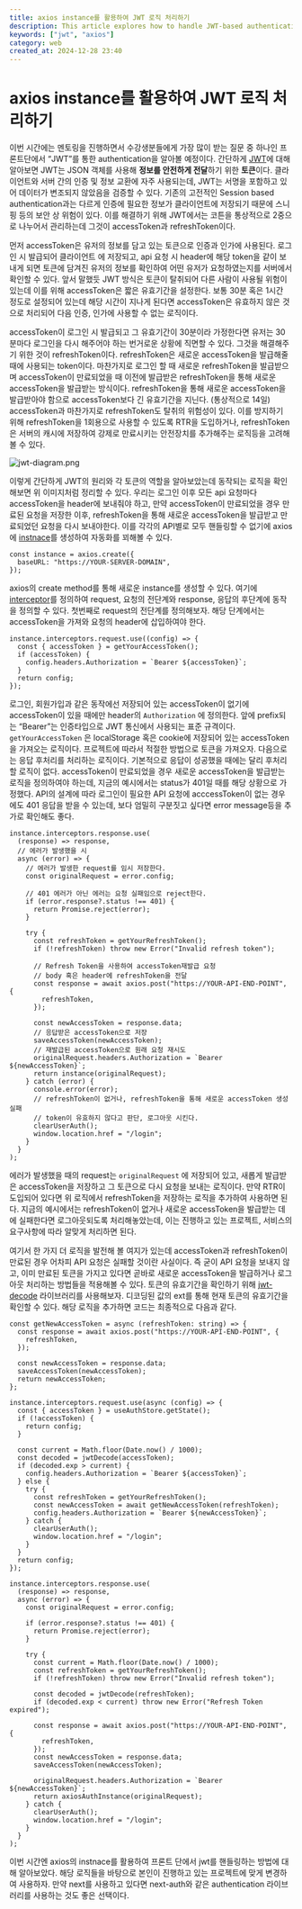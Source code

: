 ```yaml
---
title: axios instance를 활용하여 JWT 로직 처리하기
description: This article explores how to handle JWT-based authentication on the frontend, addressing common questions from mentees. It explains the roles of accessToken and refreshToken, and how to manage token expiration using axios interceptors. Through practical examples, developers can learn to automate token renewal and improve application security by preventing unauthorized API access. This guide is essential for frontend developers looking to implement secure authentication flows efficiently.
keywords: ["jwt", "axios"]
category: web
created_at: 2024-12-28 23:40
---
```


# axios instance를 활용하여 JWT 로직 처리하기

이번 시간에는 멘토링을 진행하면서 수강생분들에게 가장 많이 받는 질문 중 하나인 프론트단에서 “JWT”를 통한 authentication을 알아볼 예정이다. 간단하게 [JWT](https://jwt.io/)에 대해 알아보면 JWT는 JSON 객체를 사용해 **정보를 안전하게 전달**하기 위한 **토큰**이다. 클라이언트와 서버 간의 인증 및 정보 교환에 자주 사용되는데, JWT는 서명을 포함하고 있어 데이터가 변조되지 않았음을 검증할 수 있다. 기존의 고전적인 Session based authentication과는 다르게 인증에 필요한 정보가 클라이언트에 저장되기 때문에 스니핑 등의 보안 상 위험이 있다. 이를 해결하기 위해 JWT에서는 코튼을 통상적으로 2중으로 나누어서 관리하는데 그것이 accessToken과 refreshToken이다.

먼저 accessToken은 유저의 정보를 담고 있는 토큰으로 인증과 인가에 사용된다. 로그인 시 발급되어 클라이언트 에 저장되고, api 요청 시 header에 해당 token을 같이 보내게 되면 토큰에 담겨진 유저의 정보를 확인하여 어떤 유저가 요청하였는지를 서버에서 확인할 수 있다. 앞서 말했듯 JWT 방식은 토큰이 탈취되어 다른 사람이 사용될 위험이 있는데 이를 위해 accessToken은 짧은 유효기간을 설정한다. 보통 30분 혹은 1시간 정도로 설정되어 있는데 해당 시간이 지나게 된다면 accessToken은 유효하지 않은 것으로 처리되어 다음 인증, 인가에 사용할 수 없는 로직이다.

accessToken이 로그인 시 발급되고 그 유효기간이 30분이라 가정한다면 유저는 30분마다 로그인을 다시 해주어야 하는 번거로운 상황에 직면할 수 있다. 그것을 해결해주기 위한 것이 refreshToken이다. refreshToken은 새로운 accessToken을 발급해줄 때에 사용되는 token이다. 마찬가지로 로그인 할 때 새로운 refreshToken을 발급받으며 accessToken이 만료되었을 때 이전에 발급받은 refreshToken을 통해 새로운 accessToken을 발급받는 방식이다. refreshToken을 통해 새로운 accessToken을 발급받아야 함으로 accessToken보다 긴 유효기간을 지닌다. (통상적으로 14일) accessToken과 마찬가지로 refreshToken도 탈취의 위험성이 있다. 이를 방지하기 위해 refreshToken을 1회용으로 사용할 수 있도록 RTR을 도입하거나, refreshToken은 서버의 캐시에 저장하여 강제로 만료시키는 안전장치를 추가해주는 로직등을 고려해볼 수 있다.

![jwt-diagram.png](image/handle-jwt-with-axios-instance/jwt-diagram.png)

이렇게 간단하게 JWT의 원리와 각 토큰의 역할을 알아보았는데 동작되는 로직을 확인해보면 위 이미지처럼 정리할 수 있다. 우리는 로그인 이후 모든 api 요청마다 accessToken을 header에 보내줘야 하고, 만약 accessToken이 만료되었을 경우 만료된 요청을 저장한 이후, refreshToken을 통해 새로운 accessToken을 발급받고 만료되었던 요청을 다시 보내야한다. 이를 각각의 API별로 모두 핸들링할 수 없기에 axios에 [instnace](https://axios-http.com/docs/instance)를 생성하여 자동화를 꾀해볼 수 있다.

```tsx
const instance = axios.create({
  baseURL: "https://YOUR-SERVER-DOMAIN",
});
```

axios의 create method를 통해 새로운 instance를 생성할 수 있다. 여기에 [interceptor](https://axios-http.com/docs/interceptors)를 정의하여 request, 요청의 전단계와 response, 응답의 후단계에 동작을 정의할 수 있다. 첫번째로 request의 전단계를 정의해보자. 해당 단계에서는 accessToken을 가져와 요청의 header에 삽입하여야 한다.

```tsx
instance.interceptors.request.use((config) => {
  const { accessToken } = getYourAccessToken();
  if (accessToken) {
    config.headers.Authorization = `Bearer ${accessToken}`;
  }
  return config;
});
```

로그인, 회원가입과 같은 동작에선 저장되어 있는 accessToken이 없기에 accessToken이 있을 때에만 header의 `Authorization` 에 정의한다. 앞에 prefix되는 “Bearer”는 인증타입으로 JWT 통신에서 사용되는 표준 규격이다. `getYourAccessToken` 은 localStorage 혹은 cookie에 저장되어 있는 accessToken을 가져오는 로직이다. 프로젝트에 따라서 적절한 방법으로 토큰을 가져오자. 다음으로는 응답 후처리를 처리하는 로직이다. 기본적으로 응답이 성공했을 때에는 달리 후처리 할 로직이 없다. accessToken이 만료되었을 경우 새로운 accessToken을 발급받는 로직을 정의하여야 하는데, 지금의 예시에서는 status가 401일 때를 해당 상황으로 가정했다. API의 설계에 따라 로그인이 필요한 API 요청에 acccessToken이 없는 경우에도 401 응답을 받을 수 있는데, 보다 엄밀히 구분짓고 싶다면 error message등을 추가로 확인해도 좋다.

```tsx
instance.interceptors.response.use(
  (response) => response,
  // 에러가 발생했을 시
  async (error) => {
    // 에러가 발생한 request를 임시 저장한다.
    const originalRequest = error.config;

    // 401 에러가 아닌 에러는 요청 실패임으로 reject한다.
    if (error.response?.status !== 401) {
      return Promise.reject(error);
    }

    try {
      const refreshToken = getYourRefreshToken();
      if (!refreshToken) throw new Error("Invalid refresh token");

      // Refresh Token을 사용하여 accessToken재발급 요청
      // body 혹은 header에 refreshToken을 전달
      const response = await axios.post("https://YOUR-API-END-POINT", {
        refreshToken,
      });

      const newAccessToken = response.data;
      // 응답받은 accessToken으로 저장
      saveAccessToken(newAccessToken);
      // 재발급된 accessToken으로 원래 요청 재시도
      originalRequest.headers.Authorization = `Bearer ${newAccessToken}`;
      return instance(originalRequest);
    } catch (error) {
      console.error(error);
      // refreshToken이 없거나, refreshToken을 통해 새로운 accessToken 생성 실패
      // token이 유효하지 않다고 판단, 로그아웃 시킨다.
      clearUserAuth();
      window.location.href = "/login";
    }
  }
);
```

에러가 발생했을 때의 request는 `originalRequest` 에 저장되어 있고, 새롭게 발급받은 accessToken을 저장하고 그 토큰으로 다시 요청을 보내는 로직이다. 만약 RTR이 도입되어 있다면 위 로직에서 refreshToken을 저장하는 로직을 추가하여 사용하면 된다. 지금의 예시에서는 refreshToken이 없거나 새로운 accessToken을 발급받는 데에 실패한다면 로그아웃되도록 처리해놓았는데, 이는 진행하고 있는 프로젝트, 서비스의 요구사항에 따라 알맞게 처리하면 된다.

여기서 한 가지 더 로직을 발전해 볼 여지가 있는데 accessToken과 refreshToken이 만료된 경우 어차피 API 요청은 실패할 것이란 사실이다. 즉 굳이 API 요청을 보내지 않고, 이미 만료된 토큰을 가지고 있다면 곧바로 새로운 accessToken을 발급하거나 로그아웃 처리하는 방법들을 적용해볼 수 있다. 토큰의 유효기간을 확인하기 위해 [jwt-decode](https://www.npmjs.com/package/jwt-decode) 라이브러리를 사용해보자. 디코딩된 값의 ext를 통해 현재 토큰의 유효기간을 확인할 수 있다. 해당 로직을 추가하면 코드는 최종적으로 다음과 같다.

```tsx
const getNewAccessToken = async (refreshToken: string) => {
  const response = await axios.post("https://YOUR-API-END-POINT", {
    refreshToken,
  });

  const newAccessToken = response.data;
  saveAccessToken(newAccessToken);
  return newAccessToken;
};

instance.interceptors.request.use(async (config) => {
  const { accessToken } = useAuthStore.getState();
  if (!accessToken) {
    return config;
  }

  const current = Math.floor(Date.now() / 1000);
  const decoded = jwtDecode(accessToken);
  if (decoded.exp > current) {
    config.headers.Authorization = `Bearer ${accessToken}`;
  } else {
    try {
      const refreshToken = getYourRefreshToken();
      const newAccessToken = await getNewAccessToken(refreshToken);
      config.headers.Authorization = `Bearer ${newAccessToken}`;
    } catch {
      clearUserAuth();
      window.location.href = "/login";
    }
  }
  return config;
});

instance.interceptors.response.use(
  (response) => response,
  async (error) => {
    const originalRequest = error.config;

    if (error.response?.status !== 401) {
      return Promise.reject(error);
    }

    try {
      const current = Math.floor(Date.now() / 1000);
      const refreshToken = getYourRefreshToken();
      if (!refreshToken) throw new Error("Invalid refresh token");

      const decoded = jwtDecode(refreshToken);
      if (decoded.exp < current) throw new Error("Refresh Token expired");

      const response = await axios.post("https://YOUR-API-END-POINT", {
        refreshToken,
      });
      const newAccessToken = response.data;
      saveAccessToken(newAccessToken);

      originalRequest.headers.Authorization = `Bearer ${newAccessToken}`;
      return axiosAuthInstance(originalRequest);
    } catch {
      clearUserAuth();
      window.location.href = "/login";
    }
  }
);
```

이번 시간엔 axios의 instnace를 활용하여 프론트 단에서 jwt를 핸들링하는 방법에 대해 알아보았다. 해당 로직들을 바탕으로 본인이 진행하고 있는 프로젝트에 맞게 변경하여 사용하자. 만약 next를 사용하고 있다면 next-auth와 같은 authentication 라이브러리를 사용하는 것도 좋은 선택이다.
